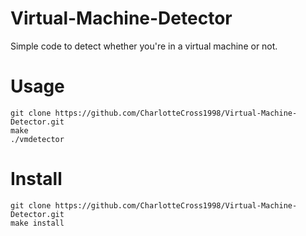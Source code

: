 # Virtual-Machine-Detector
Simple code to detect whether you're in a virtual machine or not. 

# Usage
```
git clone https://github.com/CharlotteCross1998/Virtual-Machine-Detector.git
make
./vmdetector
```

# Install
```
git clone https://github.com/CharlotteCross1998/Virtual-Machine-Detector.git
make install
```
